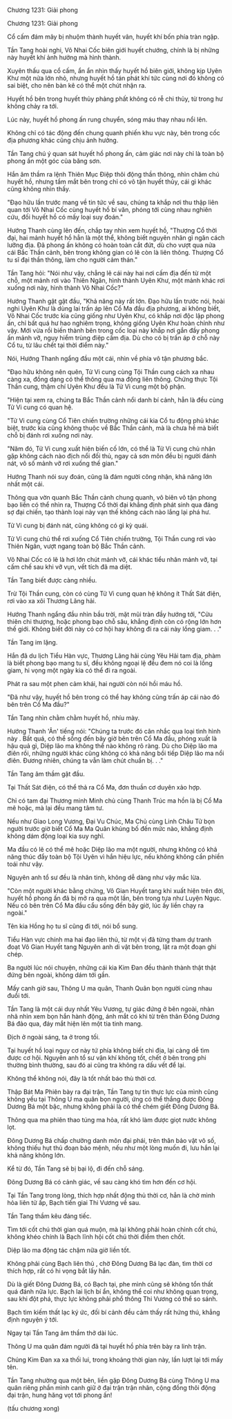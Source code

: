 




Chương 1231: Giải phong


Chương 1231: Giải phong

Cổ cấm đám mây bị nhuộm thành huyết vân, huyết khí bốn phía tràn ngập.

Tần Tang hoài nghi, Vô Nhai Cốc biên giới huyết chướng, chính là bị những này huyết khí ảnh hưởng mà hình thành.

Xuyên thấu qua cổ cấm, ẩn ẩn nhìn thấy huyết hồ biên giới, không kịp Uyên Khư một nửa lớn nhỏ, nhưng huyết hồ tán phát khí tức cùng nơi đó không có sai biệt, cho nên bàn kê có thể một chút nhận ra.

Huyết hồ bên trong huyết thủy phảng phất không có rễ chi thủy, từ trong hư không chảy ra tới.

Lúc này, huyết hồ phong ấn rung chuyển, sóng máu thay nhau nổi lên.

Không chỉ có tác động đến chung quanh phiến khu vực này, bên trong cốc địa phương khác cũng chịu ảnh hưởng.

Tần Tang chú ý quan sát huyết hồ phong ấn, cảm giác nơi này chỉ là toàn bộ phong ấn một góc của băng sơn.

Hắn âm thầm ra lệnh Thiên Mục Điệp thôi động thần thông, nhìn chăm chú huyết hồ, nhưng tầm mắt bên trong chỉ có vô tận huyết thủy, cái gì khác cũng không nhìn thấy.

"Đạo hữu lần trước mang về tin tức về sau, chúng ta khắp nơi thu thập liên quan tới Vô Nhai Cốc cùng huyết hồ bí văn, phóng tới cùng nhau nghiên cứu, đối huyết hồ có mấy loại suy đoán."

Hướng Thanh cùng lên đến, chắp tay nhìn xem huyết hồ, "Thượng Cổ thời đại, hai mảnh huyết hồ hẳn là một thể, không biết nguyên nhân gì ngăn cách lưỡng địa. Đã phong ấn không có hoàn toàn cắt đứt, dù cho vượt qua nửa cái Bắc Thần cảnh, bên trong không gian có lẽ còn là liên thông. Thượng Cổ tu sĩ đại thần thông, làm cho người cảm thán."

Tần Tang hỏi: "Nói như vậy, chẳng lẽ cái này hai nơi cấm địa đến từ một chỗ, một mảnh rơi vào Thiên Ngân, hình thành Uyên Khư, một mảnh khác rơi xuống nơi này, hình thành Vô Nhai Cốc?"

Hướng Thanh gật gật đầu, "Khả năng này rất lớn. Đạo hữu lần trước nói, hoài nghi Uyên Khư là dùng lai trấn áp lên Cổ Ma đầu địa phương, ai không biết, Vô Nhai Cốc trước kia cũng giống như Uyên Khư, có khắp nơi độc lập phong ấn, chỉ bất quá hư hao nghiêm trọng, không giống Uyên Khư hoàn chỉnh như vậy. Mới vừa rồi biến thành bên trong cốc loại này khắp nơi gắn đầy phong ấn mảnh vỡ, nguy hiểm trùng điệp cấm địa. Dù cho có bị trấn áp ở chỗ này Cổ tu, từ lâu chết tại thời điểm này."

Nói, Hướng Thanh ngẩng đầu một cái, nhìn về phía vô tận phương bắc.

"Đạo hữu không nên quên, Tử Vi cung cùng Tội Thần cung cách xa nhau càng xa, đồng dạng có thể thông qua ma động liên thông. Chứng thực Tội Thần cung, thậm chí Uyên Khư đều là Tử Vi cung một bộ phận.

"Hiện tại xem ra, chúng ta Bắc Thần cảnh nổi danh bí cảnh, hẳn là đều cùng Tử Vi cung có quan hệ.

"Tử Vi cung cùng Cổ Tiên chiến trường những cái kia Cổ tu động phủ khác biệt, trước kia cũng không thuộc về Bắc Thần cảnh, mà là chưa hề mà biết chỗ bị đánh rơi xuống nơi này.

"Năm đó, Tử Vi cung xuất hiện biến cố lớn, có thể là Tử Vi cung chủ nhân gặp không cách nào địch nổi đối thủ, ngay cả sơn môn đều bị người đánh nát, vô số mảnh vỡ rơi xuống thế gian."

Hướng Thanh nói suy đoán, cũng là đám người công nhận, khả năng lớn nhất một cái.

Thông qua vờn quanh Bắc Thần cảnh chung quanh, vô biên vô tận phong bạo liền có thể nhìn ra, Thượng Cổ thời đại khẳng định phát sinh qua đáng sợ đại chiến, tạo thành loại này vạn thế không cách nào lắng lại phá hư.

Tử Vi cung bị đánh nát, cũng không có gì kỳ quái.

Tử Vi cung chủ thể rơi xuống Cổ Tiên chiến trường, Tội Thần cung rơi vào Thiên Ngân, vượt ngang toàn bộ Bắc Thần cảnh.

Vô Nhai Cốc có lẽ là hơi lớn chút mảnh vỡ, cái khác tiểu nhân mảnh vỡ, tại cấm chế sau khi vỡ vụn, vết tích đã ma diệt.

Tần Tang biết được càng nhiều.

Trừ Tội Thần cung, còn có cùng Tử Vi cung quan hệ không ít Thất Sát điện, rơi vào xa xôi Thương Lãng hải.

Hướng Thanh ngẩng đầu nhìn bầu trời, mặt mũi tràn đầy hướng tới, "Cửu thiên chi thượng, hoặc phong bạo chỗ sâu, khẳng định còn có rộng lớn hơn thế giới. Không biết đời này có cơ hội hay không đi ra cái này lồng giam. . ."

Tần Tang im lặng.

Hắn đã du lịch Tiểu Hàn vực, Thương Lãng hải cùng Yêu Hải tam địa, phàm là biết phong bạo mang tu sĩ, đều không ngoại lệ đều đem nó coi là lồng giam, hi vọng một ngày kia có thể đi ra ngoài.

Phát ra sau một phen cảm khái, hai người còn nói hồi máu hồ.

"Đã như vậy, huyết hồ bên trong có thể hay không cũng trấn áp cái nào đó bên trên Cổ Ma đầu?"

Tần Tang nhìn chằm chằm huyết hồ, nhíu mày.

Hướng Thanh 'Ân' tiếng nói: "Chúng ta trước đó cân nhắc qua loại tình hình này . Bất quá, có thể sống đến bây giờ bên trên Cổ Ma đầu, phóng xuất là hậu quả gì, Diệp lão ma không thể nào không rõ ràng. Dù cho Diệp lão ma điên rồi, những người khác cũng không có khả năng bồi tiếp Diệp lão ma nổi điên. Đương nhiên, chúng ta vẫn làm chút chuẩn bị. . ."

Tần Tang âm thầm gật đầu.

Tại Thất Sát điện, có thể thả ra Cổ Ma, đơn thuần cơ duyên xảo hợp.

Chỉ có tam đại Thương minh Minh chủ cùng Thanh Trúc ma hồn là bị Cổ Ma mê hoặc, mà lại đều mang tâm tư.

Nếu như Giao Long Vương, Đại Vu Chúc, Ma Chủ cùng Linh Châu Tử bọn người trước giờ biết Cổ Ma Ma Quân khủng bố đến mức nào, khẳng định không dám động loại kia suy nghĩ.

Ma đầu có lẽ có thể mê hoặc Diệp lão ma một người, nhưng không có khả năng thúc đẩy toàn bộ Tội Uyên vì hắn hiệu lực, nếu không không cần phiền toái như vậy.

Nguyên anh tổ sư đều là nhân tinh, không dễ dàng như vậy mắc lừa.

"Còn một người khác bằng chứng, Vô Gian Huyết tang khi xuất hiện trên đời, huyết hồ phong ấn đã bị mở ra qua một lần, bên trong tựa như Luyện Ngục. Nếu có bên trên Cổ Ma đầu cẩu sống đến bây giờ, lúc ấy liền chạy ra ngoài."

Tên kia Hồng họ tu sĩ cũng đi tới, nói bổ sung.

Tiểu Hàn vực chính ma hai đạo liên thủ, từ một vị đã từng tham dự tranh đoạt Vô Gian Huyết tang Nguyên anh di vật bên trong, lật ra một đoạn ghi chép.

Ba người lúc nói chuyện, những cái kia Kim Đan đều thành thành thật thật đứng bên ngoài, không dám tới gần.

Mấy canh giờ sau, Thông U ma quân, Thanh Quân bọn người cùng nhau đuổi tới.

Tần Tang là một cái duy nhất Yêu Vương, tự giác đứng ở bên ngoài, nhàn nhã nhìn xem bọn hắn hành động, ánh mắt có khi từ trên thân Đông Dương Bá đảo qua, đáy mắt hiện lên một tia tinh mang.

Địch ở ngoài sáng, ta ở trong tối.

Tại huyết hồ loại nguy cơ này tứ phía không biết chi địa, lại càng dễ tìm được cơ hội. Nguyên anh tổ sư vận khí không tốt, chết ở bên trong phi thường bình thường, sau đó ai cũng tra không ra dấu vết để lại.

Không thể không nói, đây là tốt nhất báo thù thời cơ.

Thập Bát Ma Phiên bày ra đại trận, Tần Tang tự tin thực lực của mình cũng không yếu tại Thông U ma quân bọn người, ứng có thể thắng được Đông Dương Bá một bậc, nhưng không phải là có thể chém giết Đông Dương Bá.

Thông qua ma phiên thao túng ma hỏa, rất khó làm được giọt nước không lọt.

Đông Dương Bá chấp chưởng danh môn đại phái, trên thân bảo vật vô số, không thiếu hụt thủ đoạn bảo mệnh, nếu như một lòng muốn đi, lưu hắn lại khả năng không lớn.

Kể từ đó, Tần Tang sẽ bị bại lộ, đi đến chỗ sáng.

Đông Dương Bá có cảnh giác, về sau càng khó tìm hơn đến cơ hội.

Tại Tần Tang trong lòng, thích hợp nhất động thủ thời cơ, hẳn là chờ mình hỏa liên tử ấp, Bạch tiến giai Thi Vương về sau.

Tần Tang thầm kêu đáng tiếc.

Tìm tới cốt chú thời gian quá muộn, mà lại không phải hoàn chỉnh cốt chú, không khéo chính là Bạch lĩnh hội cốt chú thời điểm then chốt.

Diệp lão ma động tác chậm nữa giờ liền tốt.

Không phải cùng Bạch liên thủ , chờ Đông Dương Bá lạc đàn, tìm thời cơ thích hợp, rất có hi vọng bắt lấy hắn.

Dù là giết Đông Dương Bá, có Bạch tại, phe mình cũng sẽ không tổn thất quá đánh nữa lực. Bạch lai lịch bí ẩn, không thể coi như không quan trọng, sau khi đột phá, thực lực không phải phổ thông Thi Vương có thể so sánh.

Bạch tìm kiếm thất lạc ký ức, đối bí cảnh đều cảm thấy rất hứng thú, khẳng định nguyện ý tới.

Ngay tại Tần Tang âm thầm thở dài lúc.

Thông U ma quân đám người đã tại huyết hồ phía trên bày ra linh trận.

Chúng Kim Đan xa xa thối lui, trong khoảng thời gian này, lần lượt lại tới mấy tên.

Tần Tang nhường qua một bên, liền gặp Đông Dương Bá cùng Thông U ma quân riêng phần mình canh giữ ở đại trận trận nhãn, cộng đồng thôi động đại trận, hung hăng vọt tới phong ấn!

(tấu chương xong)




